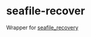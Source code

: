 # seafile-recover

Wrapper for [seafile_recovery](https://git.deuxfleurs.fr/quentin/seafile_recovery)
